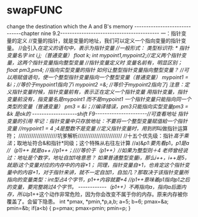 # swapFUNC
change the destination which the A and B's memory
------------------------------chapter nine 9.2------------------------------------------
一：指针变量的定义
//变量的指针，就是变量的地址，我们可以定义一个指向变量的指针变量。
//会引入*在定义的语句中，表示为指针变量
//一般形式：
类型标识符:     *   指针变量名字
int i,j;（普通变量）
float k;
int *mypoint1,*mypoint2;//定义两个指针变量，这两个指针变量指向整型变量
//指针变量定义时 变量名前有*，明显区别；
float *pm3,*pm4;   //指向实型变量的指针
如何让整型指针变量指向整型变量？
//可以用赋值语句，使一个整型指针变量指向一个整型变量（普通变量）
mypoint1 = &i；//等价于mypoint1指向了i
mypoint2 =&;  //等价于mypoint2指向了j
注意：定义指针变量时候，指针变量前有*，表示正在定义一个指针变量
用指针变量，指针变量前没有*，指变量名是mypoint1 而不是*mypoint1
一个指针变量只能指向同一个类型的变量（普通变量）
pm3 = &i；//编译错误，pm3只能指向实型变量pm3 = &k 是ok的
-------------------shift F9----------------------//可查看地址
指针变量的引用
牢记：指针变量中只存放地址：不要将一个整型变量赋值給一个指针变量
//mypoint1 = 4 ;4是整数不是变量
//定义指针变量时，用到的*叫做指针运算符；
/////////////////////坑爹解析////////////////////////
//十五个优先级：指针*高于乘法*；取地址符合&和指针*同级；这个特殊从右往左计算
//a)&*p1:要先看*p1，*p1是a
//（*p1)++ 就是a++
//*p1++；////等价于*（p1++）//如果为整型则＋4
老师曾经说过：地址是个数字，地址自加1啥意思？
如果普通整型变量i，那么i++，i++是5，就是i这个变量对应的内存中的内容+1；
同理，指针变量自+1，也肯定这个指针变量中的内容+1，对于指针来讲，就不一定自加1，自加几？那取决于该指针变量所指向的变量类型：int型占4个字节，p1++内容就要+4
//p1++意味着p1指向p1之后的变量，要完整跳过4个字节。
------------*（p1++）不再指向a，指向a后面内存，所以*p1++这个动作非常危险，因为你会改变不属于你的内存。原来内存被你覆盖了。会留下隐患。
int *pmax, *pmin,*p,a,b;
a=5;
b=6;
pmax=&a;
pmin=&b;
if(a<b)
{
p=pmax;
pmax=pmin;
pmin=p;
}


